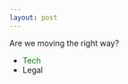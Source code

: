 ```yaml
---
layout: post
---
```


Are we moving the right way?

+ <span style="color: green">Tech</span>
+ Legal